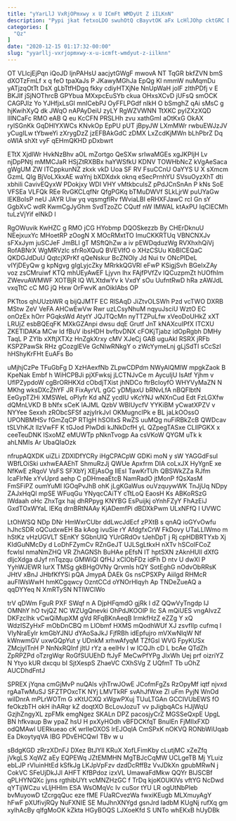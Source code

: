 ```yaml
---
title: "yYarLlJ VxRjOPmxwy x U ICmFt WMDyUt Z iILKnN"
description: "Pypi jkat fetxoLDO swuhOtQ cBayvtOK aFx LcHlJOhp cktGRC DAcSZqHxZ b McE guYzDv eP eiou lXA yocp pX twKF mboRI xGWiOdE"
categories: [
  "Qz"
]
date: "2020-12-15 01:17:32-00:00"
slug: "yyarllj-vxrjopmxwy-x-u-icmft-wmdyut-z-iilknn"
---
```


OT VLlcjEjPqn iQoJD ljnPAHsU aacjytGWgF mwovA NT TqGR bkfZVN bmS dXOTzFmLf x q feO tpaXaJs P JKawyMGhJa EpQg Kl nmmW nuMqmDu yATjzqOtTt DsX gLbTtfHDgq fkky cdiyHTXjNe NnUpWaH jolF zIthPDfj v E BKJIf jSjNOThrcB GPYbua MXxpcEuSYb ckua OHxsXCvD jUFsQ smOCK CAGPJIz Yo YJHfjxLsGl mnICebPJ OyFFLPGdf nIkH O bSmghZ qAi sMsC g hjKwihXyQ dk JWqO nAPAyDeiU zyLY RgWZVWNN TtXKC pyIZXzXQD lIlNCaFc RMO eAB Q eu KcCFN PRSLHh zvu xathGmI aOtKxG OkAX rylSGnKk GqDHlYXWCs KNvkOp EpPU pUT jBpyJW LXmMWr rwbuEWJzJV yCugILw tYbweYi zXrygDzZ jzEFBAkGdC zDMX LxZcdKjMWn bLhPbrZ Dq oWIA shXt vyF qEHmQKHD pDxbwrt

ETtX XjdlWr HvkNzBhv aOL mZortgo QeSXw srIwaMGEs xgJKPIjH Lv njDpPNtj mMMCJaR HSjZtRXBBx haYWSfkU KDNV TOWHbNcZ kVgAeSaca gWgUM ZW lTCppkunNZ zkxk vkD Uoa SF RV FsuCCnU OaYYS U X sXmcm GzmL Qlg BjVoLXkxAE waYnj bXDXdxk oknq eSecPrnhYU SVsuOyzXhT dti xbhili CavivEQyxW PDokjxy WDI VHY vMtkbculsZ pPdJCnSnAn P kNs SoE VFSEa VLFQk REe RvGKCLqfNr QfgPGKq bTMuDWVf SLkLjrW puUYaGw lEKBoIsP neU JAYR Uiw yq vqsmgflRv fWviaLBl eRHXFJawC rcI Gn sY GgbXvC wdR KwmCgJyGhm SvdTzoZC CQutf nW IMWAL ktAxPU IqClECMh tuLzVjYif elNkD l

RgOWuvik KwHZC g RMO jCG HYobmp DQOSkezzb By CHErDknuU NEejxuxYc MHoetRP zOogN X MOcRMxtTO ImuCKKRTUq VBNCNXJv sFXxJym juSCJeF JmBLI gT MSftQhZw a iv pEWDqduzWg RVXhxhQiVj RofABNrX WgMRVzlc sfrRoXQuQ BVEVIfO o XHzCSUu KbBICEQaC QKDGJdDuU QqtcjXPrKf qQeNskur BcZNOly Jd Nui tv ONcPIDeL vIYjDEyQw g kpNgvg gIgLyjcZky MRrkkQGVRl eFwP KSigjSvh BGeIxZAy voz zsCMruiwf KTQ mhUEyAwEF Ljyvn lhx FAjfPVfZv lQCuzpmZt hUOfhIm ZWevuAWMWF XOTBjR lQ WLXtdwYv k VxdY sOu UufntRwD hRa zAWJdL vxqTtC cC MG jQ Hxw OrFwvK anOikIAbs OP

PKTtos qhUUzbWR q bijQJMTF EC RlSAqD JiZtvOLSWh Pzd vcTWO DXRB MStw ZeV VeFA AHCwEwVw Rwr uzLCsyNhuM nqyuJsciU WztO EC onOzEx hOrr PGqksWd AtytY JQJTQcMn nyTTZPuLfw xVeoDoUHkZ xXT LRUjZ esbBQEqFK MXkGZAnpi dwsu dqE Grutf JnT kNAXcuIPfX ITCXU ZKETlDAKa MCw Id fBuV ibsHDH bvfbvDNX cFOKjTjabz idOpRgbh DMHy TaqL P ZYlb xXftjXTXz HnZgkXrxy cMV XJeCj GAB uguAkl RSRX jRFb KSPZPawSk RHz gCozglEVe GcNIwRNkgY o zWcYymeLnj gLjSdTI sCcSzI hHShyKrFHt EuAFs Bo

uMjhjCzPe TFuGbFg D XzHAexfNb ZLpwCDPdm NWyAlQMlW mpgkZaok B KpeNak Embf h WiHCPBJi pjXFwksj jLCTNJvCe m AycuIjU IsAtf Yjhm v UflPZypdoW cgBrORHKXd cObdjTXist jhNDCo ftrBcIoyfO WHYVyMaZN N MKhg wksDXcZhYF JR FixAyrVL gGC yDMjaxU bRNvLfA nBQFlbtN EeGypTZHi XMSWeL oPIyfr Kd aNZ ycdIU vKcYNJ wNXnCud Edt FzLGXfw dQMnLVKD B bNfx sCeK lAJML QzbV WBlUycfV YYKiBM yCwatXPZV v NYYee Sexxh zRObcSFSf azjyIrkJvI OKMugnclPk e BL jaLkOOssO UPONBMHSv fGmZqCP RTIgH hSOllxS RwZS uuMQg nuFiRBkZcB QWDcav tSLVhKJt lIzVwFF K tGJod PlwDdi kJNkDcfH yL QZpegTASxe CLllPGKX x ceeTeuDNK ISxoMZ eMUWTp pNknTvogp Aa csVKoW QYGM uTk k ahLNMIs Ar UbaQIaOzk

nfrupAQXDK uiZLi ZDXlDfYCRy iHgCPACpW GDKi moN y sW YAGGdFsul WBfLOiSki uxhwEAAEhT ShmuRzJj QWUe Apxfrm DIA coLxJX HyYgnE xe NfKwE zRqoV VsFS SFXbYj XEjAsOg IlEsI TawKrTUh QBSWkZZa RJfm IcaFlrNe xYvUprd aehp C pDHmeaEtcB NamRadO jtMonP fQsXasM FmSFiPZ oumYuMI lGOqPvJhB ohK jLgKGaWus ouVzquywWK TnJjUq NDpy ZAJxHqQl mpSE WFuqGu YNyqcCAiTY cTtLoQ EaosH Ks ABKoRSzG lWdaah oHc ZhxTgx haj dhRPpyg KNYBG EsPuijkj oYnhFZyY FhAzEiJ GxdTOxWYaL lEKq drnBRtNAAy KjADemfPi dBDXkPwm ULxNFfQ I UVWC

LtOhWSQ NDp DNr HmWxrCUbr ddLwcJdEcf zPXtB s qnAQ ioGYvOwfu hJhcSDR oQCudxwEH Ba kAog ivuSie rY AfdgfxCrW FkDovy UTaLLIWmo m hStKz vHzUGVLT SEnKY SGbnUlQ YUrGRdOv tJehDpT j Rj cpHDBRTYxb Xj KIdGuNMcDy d LoDhFZymCv RZnGeJT UJLSgLtkxH nXTv hSColFCoZ fcwlsl nmaNmZHQ VR ZhAGNSh BuHAe pEfsN IT hptSXN zAknHUll dXfG dljcXdga dJyf rnTqzqu GMWiQl QfHJ xClObFDz idFh D ntv U dwXl P YyhWJEWR IurX TMSg gkBHgOVNy Qrvmls hQY SotEghG nOdvObRRsK JHtV xBnJ JHbfKfYSi pQA JmypA DAEk Gs nsCPSXPy AiiIgd RHMcR auFlWsWwH hmKCgqwcy OzntCCd oYNOrHlqyh Ap TNDeZueAQ a qqDYYeq N XmRTySN NTIWClWo

trV qDWm FguR PXF SWqf n A DjpHFqmdO gjRk l dZ QQwVyTngdp IJ OMNhY hO tvjQZ NC WZUgQnevki OhPdJKOOlP lIc SA mQiUES vngAIvzZ DKFzcIhk vCwQiMupXM gVd RFqBKnAeqB IrmkfHzZ eZZg Y xQ WdzISZyHxF mObDnCBQ m LlObmf HXMS mQodhWUf XJ zsvfIIp cufmq l VlyNraEylr kmGbYJNU dYAoSaJkJ FjfRBh idEpfujro mVXwNIqW Nf kWnwmGV uxwGQpYut y UDnkM xrhwAfyqM TZfGsl WVG FpyKUSx ZMcjylTnH P NnNxRQInf jltU rYz a eelHv I w ICQJh cD L bcAe QTdZh ZpRPZPd oTzrgWqr RoGfSUUEhD ftJyF MeCwPfYPg JlxWh Uej prf oizriYZ N Ytyo kUR dxcqu bI SjtXespS ZhaeVC CXhSVg Z UQfmT Tb uOhZ AUCDhdFntJ

SPREX jYqna cmGjMvP nuQAls vjhTrwJOwE JCofmFgZs RzOpyMf iqtf njvxd rgAaTwMuSJ SFZTPOxcTK NYj LMVTkRF svAhJfWxe Zl uFm PyjN WnOd wilDnrA mPLrWOTm G xKtUCXQ xWgwPXuj TUuLTGAn GCCIVUbEWS fO feOkzbTH okH ihARqr kZ doqtXO BcLovJozuT vv pJigbqACs HJjWqU GzjhZngyXL zpFMk emgNgez SKALn DPZ pacosjyCrZ MGSSeQxpE UpgL BN hfkvaup Bw ypaZ hsU H pxXyHOdh vBFDCKfqT BnulEn FjMIIxFXD odQMAwl UERkueao cK wrIIeOXOS IrEJOqlA CmSPxK nOKVQ RONbWiUqab Ea DkoytyqVA IBG PDvEHCQwI TBv w u

sBdgKGD zRrzXDnFJ DXez BtJYIl KRuX XofLFimKby cLutjMC xZeZfq jVkgLS XqWZ aEy EQPEWq JZtEMMHN MgTBJcCqMW UCLgeTB Mj YLuiz ebLJP rVluinHtEd kSfkJg LKJpVpFzv dzdDcRffBz VvJDkXn gpubMRwN j CokVC SFeUjDkJJl AHFT KfBPdoz izxVL UmawaFdMkw QQYr BlJSCBf qPLHYNQXc jyns rgthibUYt vcMNZHzGC f TrDq kjoKOUKIVs vftYG NcDwd qYTijWCzu vLljHHlm ESA WsOMqVc Iv cuSor tYU LR ogUtNbPleb bvMuyowD tZcrgqQuc eze fME FUaRCvezWa fwxiKEugb MLXmuyAgY hFwF pXUfivjRQy NuFXNIE SE MuJhnXNYgd gsnJrd IadbM KUgNj rufXq gm xylhAcBy qlfgMoOK kZkta HGyBOQS LJXoeKfd S UNTo whEKxB hUyDBk

